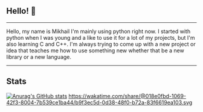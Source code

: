 ## Hello! 👋
---
Hello, my name is Mikhail I'm mainly using python right now.
I started with python when I was young and a like to use it for a lot of my projects, but I'm also learning C and C++.
I'm always trying to come up with a new project or idea that teaches me how to use something new whether that be a new library or a new language.

---
## Stats
[![Anurag's GitHub stats](https://github-readme-stats.vercel.app/api?username=MKrad-Git&theme=dark)](https://github.com/anuraghazra/github-readme-stats)
https://wakatime.com/share/@018e0fbd-1069-42f3-8004-7b539ce1ba44/b9f3ec5d-0d38-48f0-b72a-83f6619ea103.svg


<!--
**MKrad-Git/MKrad-Git** is a ✨ _special_ ✨ repository because its `README.md` (this file) appears on your GitHub profile.

Here are some ideas to get you started:

- 🔭 I’m currently working on ...
- 🌱 I’m currently learning ...
- 👯 I’m looking to collaborate on ...
- 🤔 I’m looking for help with ...
- 💬 Ask me about ...
- 📫 How to reach me: ...
- 😄 Pronouns: ...
- ⚡ Fun fact: ...
-->
